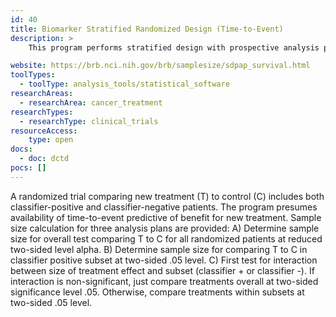```yaml
---
id: 40
title: Biomarker Stratified Randomized Design (Time-to-Event)
description: >
    This program performs stratified design with prospective analysis plan and time-to-event endpoint.

website: https://brb.nci.nih.gov/brb/samplesize/sdpap_survival.html
toolTypes:
  - toolType: analysis_tools/statistical_software
researchAreas:
  - researchArea: cancer_treatment
researchTypes:
  - researchType: clinical_trials
resourceAccess:
    type: open
docs:
  - doc: dctd
pocs: []
---
```

A randomized trial comparing new treatment (T) to control (C) includes both classifier-positive and classifier-negative patients. The program presumes availability of time-to-event predictive of benefit for new treatment. Sample size calculation for three analysis plans are provided: A) Determine sample size for overall test comparing T to C for all randomized patients at reduced two-sided level alpha.  B) Determine sample size for comparing T to C in classifier positive subset at two-sided .05 level.  C) First test for interaction between size of treatment effect and subset (classifier + or classifier -). If interaction is non-significant, just compare treatments overall at two-sided significance level .05. Otherwise, compare treatments within subsets at two-sided .05 level.